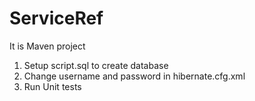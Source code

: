 # ServiceRef

It is Maven project

1. Setup script.sql to create database
2. Change username and password in hibernate.cfg.xml
3. Run Unit tests

